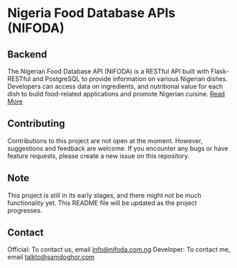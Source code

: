 # Nigeria Food Database APIs (NIFODA)

## Backend

The Nigerian Food Database API (NIFODA) is a RESTful API built with Flask-RESTful and PostgreSQL to provide information
on various Nigerian dishes. Developers can access data on ingredients, and nutritional value for each dish to build
food-related applications and promote Nigerian cuisine. [Read More](ABOUT.md)

## Contributing

Contributions to this project are not open at the moment. However, suggestions and feedback are welcome. If you
encounter any bugs or have feature requests, please create a new issue on this repository.

## Note

This project is still in its early stages, and there might not be much functionality yet. This README file will be
updated as the project progresses.

## Contact

Official: To contact us, email [info@nifoda.com.ng](mailto:info@nifoda.com.ng)
Developer: To contact me, email [talkto@samdoghor.com](mailto:talkto@samdoghor.com)
